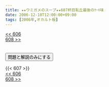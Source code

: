 ```yaml
---
title: ★★ウミガメのスープ★★607杯目恥丘最後のｹｰｷ味
date: 2006-12-10T12:00:00+09:00
tags: [2006年,オカルト板]
---
```

<div class="th_left"><a href="../606"><< 606</a></div>
<div class="th_right"><a href="../608">608 >></a></div>
<br><br>
<script src="../../js/cupsoup.js"></script>
<form>
<input type="button" value="問題と解説のみにする" onClick="toggleCupsoup()">
</form>
{{< 607 >}}
<div class="th_left"><a href="../606"><< 606</a></div>
<div class="th_right"><a href="../608">608 >></a></div>